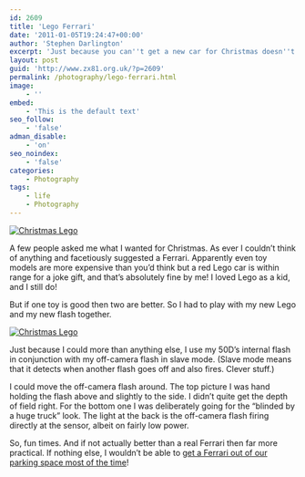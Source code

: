```yaml
---
id: 2609
title: 'Lego Ferrari'
date: '2011-01-05T19:24:47+00:00'
author: 'Stephen Darlington'
excerpt: 'Just because you can''t get a new car for Christmas doesn''t mean that you can''t have fun.'
layout: post
guid: 'http://www.zx81.org.uk/?p=2609'
permalink: /photography/lego-ferrari.html
image:
    - ''
embed:
    - 'This is the default text'
seo_follow:
    - 'false'
adman_disable:
    - 'on'
seo_noindex:
    - 'false'
categories:
    - Photography
tags:
    - life
    - Photography
---
```


[![Christmas Lego](https://i0.wp.com/farm7.static.flickr.com/6210/6109630316_86f5e75f98.jpg?resize=500%2C333)](http://www.flickr.com/photos/stephendarlington/6109630316/ "Christmas Lego by stephendarlington, on Flickr")

A few people asked me what I wanted for Christmas. As ever I couldn’t think of anything and facetiously suggested a Ferrari. Apparently even toy models are more expensive than you’d think but a red Lego car is within range for a joke gift, and that’s absolutely fine by me! I loved Lego as a kid, and I still do!

But if one toy is good then two are better. So I had to play with my new Lego and my new flash together.

[![Christmas Lego](https://i0.wp.com/farm7.static.flickr.com/6193/6109082561_7465b819cc.jpg?resize=500%2C333)](http://www.flickr.com/photos/stephendarlington/6109082561/ "Christmas Lego by stephendarlington, on Flickr")

Just because I could more than anything else, I use my 50D’s internal flash in conjunction with my off-camera flash in slave mode. (Slave mode means that it detects when another flash goes off and also fires. Clever stuff.)

I could move the off-camera flash around. The top picture I was hand holding the flash above and slightly to the side. I didn’t quite get the depth of field right. For the bottom one I was deliberately going for the “blinded by a huge truck” look. The light at the back is the off-camera flash firing directly at the sensor, albeit on fairly low power.

So, fun times. And if not actually better than a real Ferrari then far more practical. If nothing else, I wouldn’t be able to [get a Ferrari out of our parking space most of the time](http://instagr.am/p/x7gh/)!